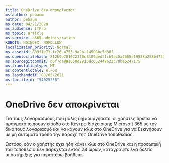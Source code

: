 ```yaml
---
title: OneDrive δεν αποκρίνεται
ms.author: pebaum
author: pebaum
ms.date: 04/21/2020
ms.audience: ITPro
ms.topic: article
ms.service: o365-administration
ROBOTS: NOINDEX, NOFOLLOW
localization_priority: Normal
ms.assetid: 889f1e71-fc26-4753-9a2b-14508bc5d38f
ms.openlocfilehash: 812b9e781022370c5109dedf1cb9ec5a4655e19838a258b47508ca8e955a1250
ms.sourcegitcommit: b5f7da89a650d2915dc652449623c78be6247175
ms.translationtype: MT
ms.contentlocale: el-GR
ms.lasthandoff: 08/05/2021
ms.locfileid: "54025358"
---
```

# <a name="onedrive-not-responding"></a>OneDrive δεν αποκρίνεται

Για τους λογαριασμούς που μόλις δημιουργήσατε, οι χρήστες πρέπει να πραγματοποιήσουν είσοδο στο Κέντρο διαχείρισης Microsoft 365 με τον δικό τους λογαριασμό και να κάνουν κλικ στο OneDrive για να ξεκινήσουν με μη αυτόματο τρόπο την παροχή της OneDrive τοποθεσίας.
  
Ωστόσο, εάν ο χρήστης έχει ήδη κάνει κλικ στο OneDrive και η προσωπική του τοποθεσία δεν παρέχεται εντός 24 ωρών, καταγράψτε ένα δελτίο υποστήριξης για περαιτέρω βοήθεια.
  

